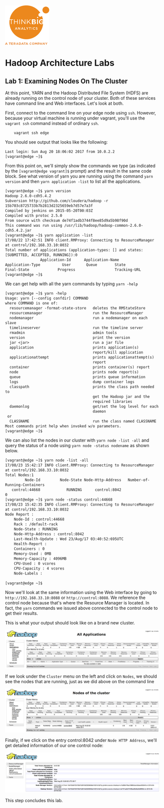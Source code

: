 ![](../../../images/ThinkBig_logo_ORANGE-RGB_tiny.png)
# Hadoop Architecture Labs

## Lab 1: Examining Nodes On The Cluster
At this point, YARN and the Hadoop Distributed File System (HDFS) are already running on the control node of your cluster. Both of these services have command line and Web interfaces. Let's look at both.

First, connect to the command line on your edge node using `ssh`. However, because your virtual machine is running under vagrant, you'll use the `vagrant ssh` command instead of ordinary `ssh`.

```
    vagrant ssh edge
```
	
You should see output that looks like the following:

```
Last login: Sun Aug 20 18:06:02 2017 from 10.0.2.2
[vagrant@edge ~]$
```

From this point on, we'll simply show the commands we type (as indicated by the `[vagrant@edge vagrant]$` prompt) and the result in the same code block. See what version of yarn you are running using the command `yarn version` and then `yarn application -list` to list all the applications.

```
[vagrant@edge ~]$ yarn version
Hadoop 2.6.0-cdh5.4.2
Subversion http://github.com/cloudera/hadoop -r 15b703c8725733b7b2813d2325659eb7d57e7a3f
Compiled by jenkins on 2015-05-20T00:03Z
Compiled with protoc 2.5.0
From source with checksum de74f1adb3744f8ee85d9a5b98f90d
This command was run using /usr/lib/hadoop/hadoop-common-2.6.0-cdh5.4.2.jar
[vagrant@edge ~]$ yarn application -list
17/08/22 17:42:51 INFO client.RMProxy: Connecting to ResourceManager at control/192.168.33.10:8032
Total number of applications (application-types: [] and states: [SUBMITTED, ACCEPTED, RUNNING]):0
                Application-Id	    Application-Name	    Application-Type	      User	     Queue        State	            Final-State	            Progress	              Tracking-URL
[vagrant@edge ~]$ 
```

We can get help with all the yarn commands by typing `yarn -help`

```
[vagrant@edge ~]$ yarn -help
Usage: yarn [--config confdir] COMMAND
where COMMAND is one of:
  resourcemanager -format-state-store   deletes the RMStateStore
  resourcemanager                       run the ResourceManager
  nodemanager                           run a nodemanager on each slave
  timelineserver                        run the timeline server
  rmadmin                               admin tools
  version                               print the version
  jar <jar>                             run a jar file
  application                           prints application(s)
                                        report/kill application
  applicationattempt                    prints applicationattempt(s)
                                        report
  container                             prints container(s) report
  node                                  prints node report(s)
  queue                                 prints queue information
  logs                                  dump container logs
  classpath                             prints the class path needed to
                                        get the Hadoop jar and the
                                        required libraries
  daemonlog                             get/set the log level for each
                                        daemon
 or
  CLASSNAME                             run the class named CLASSNAME
Most commands print help when invoked w/o parameters.
[vagrant@edge ~]$ 
```

We can also list the nodes in our cluster with `yarn node -list -all` and query the status of a node using `yarn node -status nodename` as shown below.

```
[vagrant@edge ~]$ yarn node -list -all
17/08/23 15:42:17 INFO client.RMProxy: Connecting to ResourceManager at control/192.168.33.10:8032
Total Nodes:1
         Node-Id	     Node-State	Node-Http-Address	Number-of-Running-Containers
   control:44668	        RUNNING	     control:8042	                           0
[vagrant@edge ~]$ yarn node -status control:44668
17/08/23 15:42:35 INFO client.RMProxy: Connecting to ResourceManager at control/192.168.33.10:8032
Node Report : 
	Node-Id : control:44668
	Rack : /default-rack
	Node-State : RUNNING
	Node-Http-Address : control:8042
	Last-Health-Update : Wed 23/Aug/17 03:40:52:695UTC
	Health-Report : 
	Containers : 0
	Memory-Used : 0MB
	Memory-Capacity : 4096MB
	CPU-Used : 0 vcores
	CPU-Capacity : 4 vcores
	Node-Labels : 

[vagrant@edge ~]$ 
```

Now we'll look at the same information using the Web interface by going to `http://192.168.33.10:8088` or `http://control:8088`. We reference the control node because that's where the Resource Manager is located. In fact, the `yarn` commands we issued above connected to the control node to get their results.

This is what your output should look like on a brand new cluster.

![Web Interface to the Hadoop Resource Manager on port 8088](images/resourcemanager.jpg)

If we look under the `Cluster` menu on the left and click on `Nodes`, we should see the nodes that are running, just as we did above on the command line

![Web Interface Showing Cluster Nodes](images/resourcemanager2.jpg)

Finally, if we click on the entry control:8042 under `Node HTTP Address`, we'll get detailed information of our one control node:

![Web Interface To Node Manager](images/nodemanager.jpg)

This step concludes this lab.

